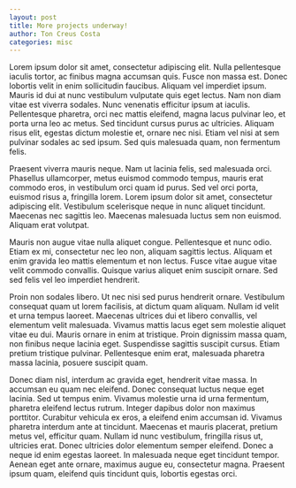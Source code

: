 ```yaml
---
layout: post
title: More projects underway!
author: Ton Creus Costa
categories: misc
---
```


Lorem ipsum dolor sit amet, consectetur adipiscing elit. Nulla pellentesque iaculis tortor, ac finibus magna accumsan quis. Fusce non massa est. Donec lobortis velit in enim sollicitudin faucibus. Aliquam vel imperdiet ipsum. Mauris id dui at nunc vestibulum vulputate quis eget lectus. Nam non diam vitae est viverra sodales. Nunc venenatis efficitur ipsum at iaculis. Pellentesque pharetra, orci nec mattis eleifend, magna lacus pulvinar leo, et porta urna leo ac metus. Sed tincidunt cursus purus ac ultricies. Aliquam risus elit, egestas dictum molestie et, ornare nec nisi. Etiam vel nisi at sem pulvinar sodales ac sed ipsum. Sed quis malesuada quam, non fermentum felis.

Praesent viverra mauris neque. Nam ut lacinia felis, sed malesuada orci. Phasellus ullamcorper, metus euismod commodo tempus, mauris erat commodo eros, in vestibulum orci quam id purus. Sed vel orci porta, euismod risus a, fringilla lorem. Lorem ipsum dolor sit amet, consectetur adipiscing elit. Vestibulum scelerisque neque in nunc aliquet tincidunt. Maecenas nec sagittis leo. Maecenas malesuada luctus sem non euismod. Aliquam erat volutpat.

Mauris non augue vitae nulla aliquet congue. Pellentesque et nunc odio. Etiam ex mi, consectetur nec leo non, aliquam sagittis lectus. Aliquam et enim gravida leo mattis elementum et non lectus. Fusce vitae augue vitae velit commodo convallis. Quisque varius aliquet enim suscipit ornare. Sed sed felis vel leo imperdiet hendrerit.

Proin non sodales libero. Ut nec nisi sed purus hendrerit ornare. Vestibulum consequat quam ut lorem facilisis, at dictum quam aliquam. Nullam id velit et urna tempus laoreet. Maecenas ultrices dui et libero convallis, vel elementum velit malesuada. Vivamus mattis lacus eget sem molestie aliquet vitae eu dui. Mauris ornare in enim at tristique. Proin dignissim massa quam, non finibus neque lacinia eget. Suspendisse sagittis suscipit cursus. Etiam pretium tristique pulvinar. Pellentesque enim erat, malesuada pharetra massa lacinia, posuere suscipit quam.

Donec diam nisl, interdum ac gravida eget, hendrerit vitae massa. In accumsan eu quam nec eleifend. Donec consequat luctus neque eget lacinia. Sed ut tempus enim. Vivamus molestie urna id urna fermentum, pharetra eleifend lectus rutrum. Integer dapibus dolor non maximus porttitor. Curabitur vehicula ex eros, a eleifend enim accumsan id. Vivamus pharetra interdum ante at tincidunt. Maecenas et mauris placerat, pretium metus vel, efficitur quam. Nullam id nunc vestibulum, fringilla risus ut, ultricies erat. Donec ultricies dolor elementum semper eleifend. Donec a neque id enim egestas laoreet. In malesuada neque eget tincidunt tempor. Aenean eget ante ornare, maximus augue eu, consectetur magna. Praesent ipsum quam, eleifend quis tincidunt quis, lobortis egestas orci. 